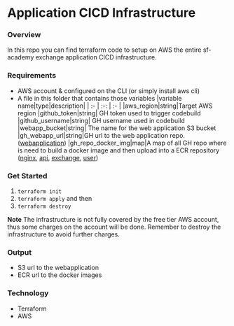 # Application CICD Infrastructure

### Overview

In this repo you can find terraform code to setup on AWS the entire sf-academy exchange application CICD infrastructure.

### Requirements

- AWS account & configured on the CLI (or simply install aws cli)
- A file in this folder that contains those variables
  |variable name|type|description|
  | :- | :-: | :- |
  |aws_region|string|Target AWS region
  |github_token|string| GH token used to trigger codebuild
  |github_username|string| GH username used in codebuild
  |webapp_bucket|string| The name for the web application S3 bucket
  |gh_webapp_url|string|GH url to the web application repo. ([webapplication](https://github.com/ZhouJian26/sf-academy-webapp))
  |gh_repo_docker_img|map|A map of all GH repo where is need to build a docker image and then upload into a ECR repository ([nginx](https://github.com/ZhouJian26/sf-academy-nginx), [api](https://github.com/ZhouJian26/sf-academy-api), [exchange](https://github.com/ZhouJian26/sf-academy-exchange-microservice), [user](https://github.com/ZhouJian26/sf-academy-user-microservice))

### Get Started

1. `terraform init`
2. `terraform apply`
   and then
3. `terraform destroy`

**Note** The infrastructure is not fully covered by the free tier AWS account, thus some charges on the account will be done. Remember to destroy the infrastructure to avoid further charges.

### Output

- S3 url to the webapplication
- ECR url to the docker images

### Technology

- Terraform
- AWS
